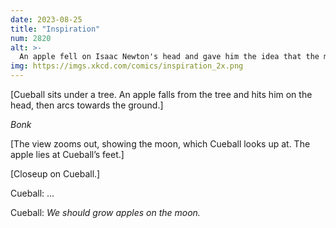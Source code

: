 ```yaml
---
date: 2023-08-25
title: "Inspiration"
num: 2820
alt: >-
  An apple fell on Isaac Newton's head and gave him the idea that the moon might be a tasty apple, though this turned out not to be true--the Apollo program eventually determined that it was just a desolate and bland Red Delicious.
img: https://imgs.xkcd.com/comics/inspiration_2x.png
---
```

[Cueball sits under a tree. An apple falls from the tree and hits him on the head, then arcs towards the ground.]

*Bonk*

[The view zooms out, showing the moon, which Cueball looks up at. The apple lies at Cueball’s feet.]

[Closeup on Cueball.]

Cueball: ...

Cueball: *We should grow apples on the moon.*